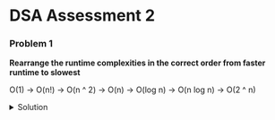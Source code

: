 # DSA Assessment 2

### Problem 1 

**Rearrange the runtime complexities in the correct order from faster runtime to slowest** 

O(1) -> O(n!) -> O(n ^ 2) -> O(n) -> O(log n) -> O(n log n) -> O(2 ^ n)

<details> 
  <summary>Solution</summary> 
  
  O(1) -> O(log n) -> O(n) -> O(n log n) -> O(2 ^ n) -> O(n!)
  
</details> 
